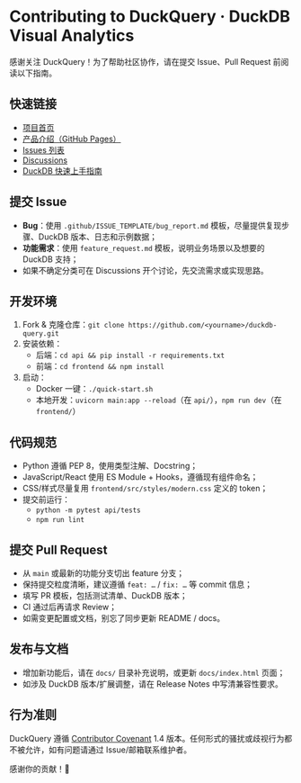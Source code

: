 # Contributing to DuckQuery · DuckDB Visual Analytics

感谢关注 DuckQuery！为了帮助社区协作，请在提交 Issue、Pull Request 前阅读以下指南。

## 快速链接

- [项目首页](https://github.com/Chenkeliang/duckdb-query)
- [产品介绍（GitHub Pages）](https://chenkeliang.github.io/DuckQuery/)
- [Issues 列表](https://github.com/Chenkeliang/duckdb-query/issues)
- [Discussions](https://github.com/Chenkeliang/duckdb-query/discussions)
- [DuckDB 快速上手指南](docs/duckdb-getting-started.md)

## 提交 Issue

- **Bug**：使用 `.github/ISSUE_TEMPLATE/bug_report.md` 模板，尽量提供复现步骤、DuckDB 版本、日志和示例数据；
- **功能需求**：使用 `feature_request.md` 模板，说明业务场景以及想要的 DuckDB 支持；
- 如果不确定分类可在 Discussions 开个讨论，先交流需求或实现思路。

## 开发环境

1. Fork & 克隆仓库：`git clone https://github.com/<yourname>/duckdb-query.git`
2. 安装依赖：
   - 后端：`cd api && pip install -r requirements.txt`
   - 前端：`cd frontend && npm install`
3. 启动：
   - Docker 一键：`./quick-start.sh`
   - 本地开发：`uvicorn main:app --reload`（在 `api/`），`npm run dev`（在 `frontend/`）

## 代码规范

- Python 遵循 PEP 8，使用类型注解、Docstring；
- JavaScript/React 使用 ES Module + Hooks，遵循现有组件命名；
- CSS/样式尽量复用 `frontend/src/styles/modern.css` 定义的 token；
- 提交前运行：
  - `python -m pytest api/tests`
  - `npm run lint`

## 提交 Pull Request

- 从 `main` 或最新的功能分支切出 feature 分支；
- 保持提交粒度清晰，建议遵循 `feat: …` / `fix: …` 等 commit 信息；
- 填写 PR 模板，包括测试清单、DuckDB 版本；
- CI 通过后再请求 Review；
- 如需变更配置或文档，别忘了同步更新 README / docs。

## 发布与文档

- 增加新功能后，请在 `docs/` 目录补充说明，或更新 `docs/index.html` 页面；
- 如涉及 DuckDB 版本/扩展调整，请在 Release Notes 中写清兼容性要求。

## 行为准则

DuckQuery 遵循 [Contributor Covenant](https://www.contributor-covenant.org/) 1.4 版本。任何形式的骚扰或歧视行为都不被允许，如有问题请通过 Issue/邮箱联系维护者。

感谢你的贡献！🦆

